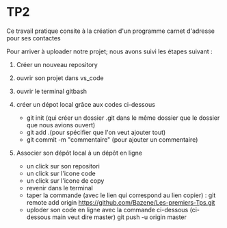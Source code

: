 # TP2
Ce travail pratique consite à la création d'un programme carnet d'adresse pour ses contactes

Pour arriver à uploader notre projet; nous avons suivi les étapes suivant :
1. Créer un nouveau repository
2. ouvrir son projet dans vs_code
3. ouvrir le terminal gitbash
4. créer un dépot local grâce aux codes ci-dessous
	- git init (qui créer un dossier .git dans le même dossier que le dossier que nous avions ouvert)
	- git add .(pour spécifier que l'on veut ajouter tout)
	- git commit -m "commentaire" (pour ajouter un commentaire)

5. Associer son dépôt local à un dépôt en ligne
	- un click sur son repositori
	- un click sur l'icone code
	- un click sur l'icone de copy
	- revenir dans le terminal
	- taper la commande (avec le lien qui correspond au lien copier) :
		git remote add origin https://github.com/Bazene/Les-premiers-Tps.git
	- uploder son code en ligne avec la commande ci-dessous (ci-dessous main veut dire master)
		git push -u origin master
